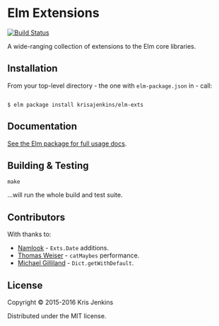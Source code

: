 # Elm Extensions

[![Build Status](https://travis-ci.org/krisajenkins/elm-exts.svg?branch=travis)](https://travis-ci.org/krisajenkins/elm-exts)

A wide-ranging collection of extensions to the Elm core libraries.

## Installation

From your top-level directory - the one with `elm-package.json` in - call:

```

$ elm package install krisajenkins/elm-exts
```

## Documentation

[See the Elm package for full usage docs](http://package.elm-lang.org/packages/krisajenkins/elm-exts/latest).

## Building & Testing

```
make
```

...will run the whole build and test suite.

## Contributors

With thanks to:

* [Namlook][namlook] - `Exts.Date` additions.
* [Thomas Weiser][weiser] - `catMaybes` performance.
* [Michael Gilliland][mjgpy3] - `Dict.getWithDefault`.

[namlook]: https://github.com/namlook
[weiser]: https://github.com/ThomasWeiser
[mjgpy3]: https://github.com/mjgpy3

## License

Copyright © 2015-2016 Kris Jenkins

Distributed under the MIT license.
